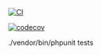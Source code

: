 
[![CI](https://github.com/oOojhonnyoOo/simoa-src/actions/workflows/phpunit-coverage.yml/badge.svg?branch=main)](https://github.com/oOojhonnyoOo/simoa-src/actions/workflows/phpunit-coverage.yml)

[![codecov](https://codecov.io/gh/oOojhonnyoOo/simoa-src/branch/main/graph/badge.svg?token=0AIR9LL8ZD)](https://codecov.io/gh/oOojhonnyoOo/simoa-src)


./vendor/bin/phpunit tests
 